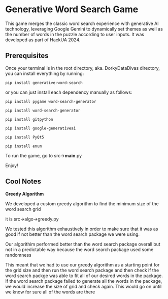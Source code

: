 # Generative Word Search Game

This game merges the classic word search experience with generative AI technology, leveraging Google Gemini to dynamically set themes as well as the number of words in the puzzle according to user inputs. It was developed as part of HackUA 2024. 
## Prerequisites

Once your terminal is in the root directory, aka. DorkyDataDivas directory, you can install everything by running:

```
pip install generative-word-search
```

or you can just install each dependency manually as follows:

```
pip install pygame word-search-generator

pip install word-search-generator

pip install gitpython

pip install google-generativeai

pip install PyQt5

pip install enum
```

To run the game, go to src->__main__.py

Enjoy!

## Cool Notes

**Greedy Algorithm**

We developed a custom greedy algorithm to find the minimum size of the word search grid

it is src->algo->greedy.py

We tested this algorithm exhaustively in order to make sure that it was as good if not better than the word search package we were using.

Our algorithim performed better than the word search package overall but not in a predictable way because the word search package used some randomness

This meant that we had to use our greedy algorithm as a starting point for the grid size and then run the word search package and then check if the word search packge was able to fit all of our desired words in the package. If the word search package failed to generate all the words in the package, we would increase the size of grid and check again. This would go on until we know for sure all of the words are there
